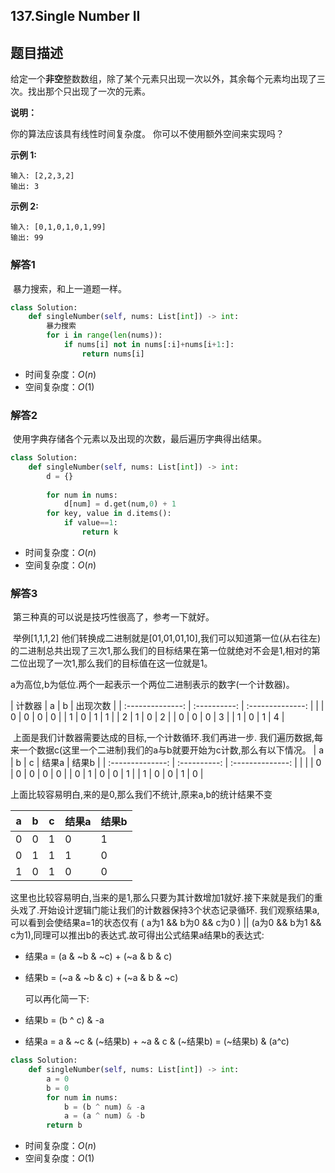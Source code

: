 ## 137.Single Number II

## 题目描述

给定一个**非空**整数数组，除了某个元素只出现一次以外，其余每个元素均出现了三次。找出那个只出现了一次的元素。

**说明：**

你的算法应该具有线性时间复杂度。 你可以不使用额外空间来实现吗？

**示例 1:**

```
输入: [2,2,3,2]
输出: 3
```

**示例 2:**

```
输入: [0,1,0,1,0,1,99]
输出: 99
```



### 解答1

​	暴力搜索，和上一道题一样。

```python
class Solution:
    def singleNumber(self, nums: List[int]) -> int:
        暴力搜索
        for i in range(len(nums)):
            if nums[i] not in nums[:i]+nums[i+1:]:
                return nums[i]
```

- 时间复杂度：$O(n)$
- 空间复杂度：$O(1)$ 



### 解答2

​	使用字典存储各个元素以及出现的次数，最后遍历字典得出结果。

```python
class Solution:
    def singleNumber(self, nums: List[int]) -> int:        
    	d = {}
        
        for num in nums:
            d[num] = d.get(num,0) + 1
        for key, value in d.items():
            if value==1:
                return k
```

- 时间复杂度：$O(n)$
- 空间复杂度：$O(n)$



### 解答3

​	第三种真的可以说是技巧性很高了，参考一下就好。

​	举例[1,1,1,2] 他们转换成二进制就是[01,01,01,10],我们可以知道第一位(从右往左)的二进制总共出现了三次1,那么我们的目标结果在第一位就绝对不会是1,相对的第二位出现了一次1,那么我们的目标值在这一位就是1。

​	a为高位,b为低位.两个一起表示一个两位二进制表示的数字(一个计数器)。

| 计数器 | a | b | 出现次数 |
| :--------------: | :----------: | :--------------: |     |
| 0          | 0    | 0 | 0 |
| 1 | 0      | 1        | 1 |
| 2 | 1 | 0 | 2 |
| 0 | 0 | 0 | 3 |
| 1 | 0 | 1 | 4 |



​	上面是我们计数器需要达成的目标,一个计数循环.我们再进一步. 我们遍历数据,每来一个数据c(这里一个二进制)我们的a与b就要开始为c计数,那么有以下情况。
| a | b | c | 结果a | 结果b |
| :--------------: | :----------: | :--------------: |     |     |
| 0          | 0    | 0 | 0 | 0 |
| 0 | 1      | 0       | 0 | 1 |
| 1 | 0 | 0 | 1 | 0 |

上面比较容易明白,来的是0,那么我们不统计,原来a,b的统计结果不变

|  a   |  b   |  c   | 结果a | 结果b |
| :--: | :--: | :--: | ----- | ----- |
|  0   |  0   |  1   | 0     | 1     |
|  0   |  1   |  1   | 1     | 0     |
|  1   |  0   |  1   | 0     | 0     |

​	这里也比较容易明白,当来的是1,那么只要为其计数增加1就好.接下来就是我们的重头戏了.开始设计逻辑门能让我们的计数器保持3个状态记录循环.
	我们观察结果a,可以看到会使结果a=1的状态仅有 ( a为1 && b为0 && c为0 ) || (a为0 && b为1 && c为1),同理可以推出b的表达式.故可得出公式结果a结果b的表达式:

+ 结果a = (a & ~b & ~c) + (~a & b & c)

+ 结果b = (~a & ~b & c) + (~a & b & ~c)

  可以再化简一下:

+ 结果b = (b ^ c) & -a

+ 结果a = a & ~c & (~结果b) + ~a & c & (~结果b)  = (~结果b) & (a^c)



```python
class Solution:
    def singleNumber(self, nums: List[int]) -> int:        
        a = 0
        b = 0
        for num in nums:
            b = (b ^ num) & -a
            a = (a ^ num) & -b
        return b
```

- 时间复杂度：$O(n)$
- 空间复杂度：$O(1)$

